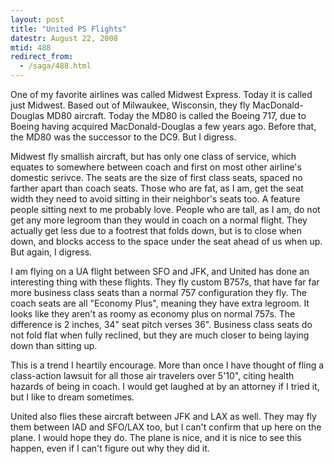 ```yaml
---
layout: post
title: "United PS Flights"
datestr: August 22, 2008
mtid: 488
redirect_from:
  - /saga/488.html
---
```


One of my favorite airlines was called Midwest Express. Today it is called just Midwest.  Based out of Milwaukee, Wisconsin, they fly MacDonald-Douglas MD80 aircraft.  Today the MD80 is called the Boeing 717, due to Boeing having acquired MacDonald-Douglas a few years ago.  Before that, the MD80 was the successor to the DC9.  But I digress.

Midwest fly smallish aircraft, but has only one class of service, which equates to somewhere between coach and first on most other airline's domestic serivce.  The seats are the size of first class seats, spaced no farther apart than coach seats.  Those who are fat, as I am, get the seat width they need to avoid sitting in their neighbor's seats too.  A feature people sitting next to me probably love.  People who are tall, as I am, do not get any more legroom than they would in coach on a normal flight.  They actually get less due to a footrest that folds down, but is to close when down, and blocks access to the space under the seat ahead of us when up.  But again, I digress.

I am flying on a UA flight between SFO and JFK, and United has done an interesting thing with these flights.  They fly custom B757s, that have far far more business class seats than a normal 757 configuration they fly.  The coach seats are all "Economy Plus", meaning they have extra legroom.  It looks like they aren't as roomy as economy plus on normal 757s.  The difference is 2 inches, 34" seat pitch verses 36".  Business class seats do not fold flat when fully reclined, but they are much closer to being laying down than sitting up.

This is a trend I heartily encourage.  More than once I have thought of fling a class-action lawsuit for all those air travelers over 5'10", citing health hazards of being in coach.  I would get laughed at by an attorney if I tried it, but I like to dream sometimes.

United also flies these aircraft between JFK and LAX as well.  They may fly them between IAD and SFO/LAX too, but I can't confirm that up here on the plane.  I would hope they do.  The plane is nice, and it is nice to see this happen, even if I can't figure out why they did it.

